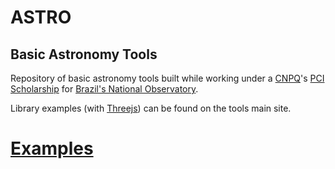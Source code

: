 # ASTRO 
## Basic Astronomy Tools

Repository of basic astronomy tools built while working under a [CNPQ](http://www.cnpq.br)'s [PCI Scholarship](http://www.cnpq.br/web/guest/view/-/journal_content/56_INSTANCE_0oED/10157/25094) for [Brazil's National Observatory](http://www.on.br).

Library examples (with [Threejs](http://www.threejs.org)) can be found on the tools main site.

# [Examples](http://daed.on.br/ASTRO)